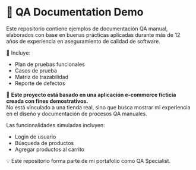 # 📄 QA Documentation Demo

Este repositorio contiene ejemplos de documentación QA manual, elaborados con base en buenas prácticas aplicadas durante más de 12 años de experiencia en aseguramiento de calidad de software.

📌 Incluye:
- Plan de pruebas funcionales
- Casos de prueba
- Matriz de trazabilidad
- Reporte de defectos

📝 **Este proyecto está basado en una aplicación e-commerce ficticia creada con fines demostrativos.**  
No está vinculado a una tienda real, sino que busca mostrar mi experiencia en el diseño y documentación de procesos QA manuales.

Las funcionalidades simuladas incluyen:
- Login de usuario
- Búsqueda de productos
- Agregar productos al carrito

💡 Este repositorio forma parte de mi portafolio como QA Specialist.

